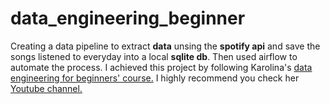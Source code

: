 # data_engineering_beginner
Creating a data pipeline to extract **data** unsing the **spotify api** and save the songs listened to everyday into a local **sqlite db**.  Then used airflow to automate the process.
I achieved this project by following Karolina's [data engineering for beginners' course.](https://github.com/karolina-sowinska/free-data-engineering-course-for-beginners) I highly recommend you check her [Youtube channel.](https://www.youtube.com/channel/UCAxnMry1lETl47xQWABvH7g)
